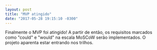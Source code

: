 ```yaml
---
layout: post
title: "MVP atingido"
date: "2017-05-28 19:15:10 -0300"
---
```


Finalmente o MVP foi atingido! A partir de então, os requisitos marcados como "could" e "would" na escala MoSCoW serão implementados. O projeto aparenta estar entrando nos trilhos.
